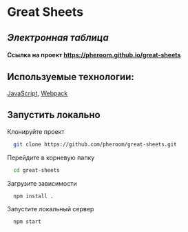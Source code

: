 # Great Sheets

## *Электронная таблица*

#### Ссылка на проект https://pheroom.github.io/great-sheets

## Используемые технологии:

[JavaScript](https://developer.mozilla.org/en-US/docs/Web/JavaScript),
[Webpack](https://webpack.js.org/)

## Запустить локально

Клонируйте проект

```bash
  git clone https://github.com/pheroom/great-sheets.git
```

Перейдите в корневую папку

```bash
  cd great-sheets
```

Загрузите зависимости

```bash
  npm install .
```

Запустите локальный сервер

```bash
  npm start
```